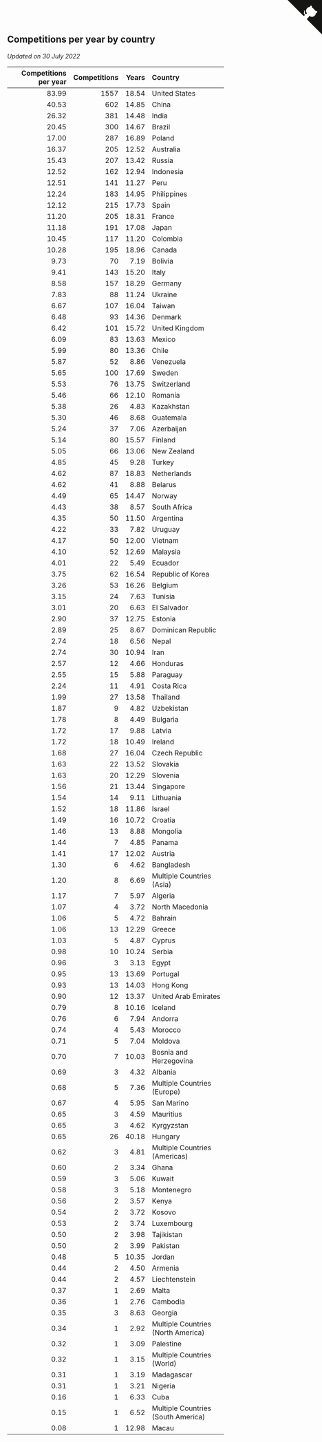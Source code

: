 ## Competitions per year by country

*Updated on 30 July 2022*

| Competitions per year | Competitions | Years | Country |
| ---: | ---: | ---: | :--- |
| 83.99 | 1557 | 18.54 | United States |
| 40.53 | 602 | 14.85 | China |
| 26.32 | 381 | 14.48 | India |
| 20.45 | 300 | 14.67 | Brazil |
| 17.00 | 287 | 16.89 | Poland |
| 16.37 | 205 | 12.52 | Australia |
| 15.43 | 207 | 13.42 | Russia |
| 12.52 | 162 | 12.94 | Indonesia |
| 12.51 | 141 | 11.27 | Peru |
| 12.24 | 183 | 14.95 | Philippines |
| 12.12 | 215 | 17.73 | Spain |
| 11.20 | 205 | 18.31 | France |
| 11.18 | 191 | 17.08 | Japan |
| 10.45 | 117 | 11.20 | Colombia |
| 10.28 | 195 | 18.96 | Canada |
| 9.73 | 70 | 7.19 | Bolivia |
| 9.41 | 143 | 15.20 | Italy |
| 8.58 | 157 | 18.29 | Germany |
| 7.83 | 88 | 11.24 | Ukraine |
| 6.67 | 107 | 16.04 | Taiwan |
| 6.48 | 93 | 14.36 | Denmark |
| 6.42 | 101 | 15.72 | United Kingdom |
| 6.09 | 83 | 13.63 | Mexico |
| 5.99 | 80 | 13.36 | Chile |
| 5.87 | 52 | 8.86 | Venezuela |
| 5.65 | 100 | 17.69 | Sweden |
| 5.53 | 76 | 13.75 | Switzerland |
| 5.46 | 66 | 12.10 | Romania |
| 5.38 | 26 | 4.83 | Kazakhstan |
| 5.30 | 46 | 8.68 | Guatemala |
| 5.24 | 37 | 7.06 | Azerbaijan |
| 5.14 | 80 | 15.57 | Finland |
| 5.05 | 66 | 13.06 | New Zealand |
| 4.85 | 45 | 9.28 | Turkey |
| 4.62 | 87 | 18.83 | Netherlands |
| 4.62 | 41 | 8.88 | Belarus |
| 4.49 | 65 | 14.47 | Norway |
| 4.43 | 38 | 8.57 | South Africa |
| 4.35 | 50 | 11.50 | Argentina |
| 4.22 | 33 | 7.82 | Uruguay |
| 4.17 | 50 | 12.00 | Vietnam |
| 4.10 | 52 | 12.69 | Malaysia |
| 4.01 | 22 | 5.49 | Ecuador |
| 3.75 | 62 | 16.54 | Republic of Korea |
| 3.26 | 53 | 16.26 | Belgium |
| 3.15 | 24 | 7.63 | Tunisia |
| 3.01 | 20 | 6.63 | El Salvador |
| 2.90 | 37 | 12.75 | Estonia |
| 2.89 | 25 | 8.67 | Dominican Republic |
| 2.74 | 18 | 6.56 | Nepal |
| 2.74 | 30 | 10.94 | Iran |
| 2.57 | 12 | 4.66 | Honduras |
| 2.55 | 15 | 5.88 | Paraguay |
| 2.24 | 11 | 4.91 | Costa Rica |
| 1.99 | 27 | 13.58 | Thailand |
| 1.87 | 9 | 4.82 | Uzbekistan |
| 1.78 | 8 | 4.49 | Bulgaria |
| 1.72 | 17 | 9.88 | Latvia |
| 1.72 | 18 | 10.49 | Ireland |
| 1.68 | 27 | 16.04 | Czech Republic |
| 1.63 | 22 | 13.52 | Slovakia |
| 1.63 | 20 | 12.29 | Slovenia |
| 1.56 | 21 | 13.44 | Singapore |
| 1.54 | 14 | 9.11 | Lithuania |
| 1.52 | 18 | 11.86 | Israel |
| 1.49 | 16 | 10.72 | Croatia |
| 1.46 | 13 | 8.88 | Mongolia |
| 1.44 | 7 | 4.85 | Panama |
| 1.41 | 17 | 12.02 | Austria |
| 1.30 | 6 | 4.62 | Bangladesh |
| 1.20 | 8 | 6.69 | Multiple Countries (Asia) |
| 1.17 | 7 | 5.97 | Algeria |
| 1.07 | 4 | 3.72 | North Macedonia |
| 1.06 | 5 | 4.72 | Bahrain |
| 1.06 | 13 | 12.29 | Greece |
| 1.03 | 5 | 4.87 | Cyprus |
| 0.98 | 10 | 10.24 | Serbia |
| 0.96 | 3 | 3.13 | Egypt |
| 0.95 | 13 | 13.69 | Portugal |
| 0.93 | 13 | 14.03 | Hong Kong |
| 0.90 | 12 | 13.37 | United Arab Emirates |
| 0.79 | 8 | 10.16 | Iceland |
| 0.76 | 6 | 7.94 | Andorra |
| 0.74 | 4 | 5.43 | Morocco |
| 0.71 | 5 | 7.04 | Moldova |
| 0.70 | 7 | 10.03 | Bosnia and Herzegovina |
| 0.69 | 3 | 4.32 | Albania |
| 0.68 | 5 | 7.36 | Multiple Countries (Europe) |
| 0.67 | 4 | 5.95 | San Marino |
| 0.65 | 3 | 4.59 | Mauritius |
| 0.65 | 3 | 4.62 | Kyrgyzstan |
| 0.65 | 26 | 40.18 | Hungary |
| 0.62 | 3 | 4.81 | Multiple Countries (Americas) |
| 0.60 | 2 | 3.34 | Ghana |
| 0.59 | 3 | 5.06 | Kuwait |
| 0.58 | 3 | 5.18 | Montenegro |
| 0.56 | 2 | 3.57 | Kenya |
| 0.54 | 2 | 3.72 | Kosovo |
| 0.53 | 2 | 3.74 | Luxembourg |
| 0.50 | 2 | 3.98 | Tajikistan |
| 0.50 | 2 | 3.99 | Pakistan |
| 0.48 | 5 | 10.35 | Jordan |
| 0.44 | 2 | 4.50 | Armenia |
| 0.44 | 2 | 4.57 | Liechtenstein |
| 0.37 | 1 | 2.69 | Malta |
| 0.36 | 1 | 2.76 | Cambodia |
| 0.35 | 3 | 8.63 | Georgia |
| 0.34 | 1 | 2.92 | Multiple Countries (North America) |
| 0.32 | 1 | 3.09 | Palestine |
| 0.32 | 1 | 3.15 | Multiple Countries (World) |
| 0.31 | 1 | 3.19 | Madagascar |
| 0.31 | 1 | 3.21 | Nigeria |
| 0.16 | 1 | 6.33 | Cuba |
| 0.15 | 1 | 6.52 | Multiple Countries (South America) |
| 0.08 | 1 | 12.98 | Macau |


<a href="https://github.com/jonatanklosko/wca_statistics" class="github-corner" aria-label="View source on Github"><svg width="80" height="80" viewBox="0 0 250 250" style="fill:#151513; color:#fff; position: absolute; top: 0; border: 0; right: 0;" aria-hidden="true"><path d="M0,0 L115,115 L130,115 L142,142 L250,250 L250,0 Z"></path><path d="M128.3,109.0 C113.8,99.7 119.0,89.6 119.0,89.6 C122.0,82.7 120.5,78.6 120.5,78.6 C119.2,72.0 123.4,76.3 123.4,76.3 C127.3,80.9 125.5,87.3 125.5,87.3 C122.9,97.6 130.6,101.9 134.4,103.2" fill="currentColor" style="transform-origin: 130px 106px;" class="octo-arm"></path><path d="M115.0,115.0 C114.9,115.1 118.7,116.5 119.8,115.4 L133.7,101.6 C136.9,99.2 139.9,98.4 142.2,98.6 C133.8,88.0 127.5,74.4 143.8,58.0 C148.5,53.4 154.0,51.2 159.7,51.0 C160.3,49.4 163.2,43.6 171.4,40.1 C171.4,40.1 176.1,42.5 178.8,56.2 C183.1,58.6 187.2,61.8 190.9,65.4 C194.5,69.0 197.7,73.2 200.1,77.6 C213.8,80.2 216.3,84.9 216.3,84.9 C212.7,93.1 206.9,96.0 205.4,96.6 C205.1,102.4 203.0,107.8 198.3,112.5 C181.9,128.9 168.3,122.5 157.7,114.1 C157.9,116.9 156.7,120.9 152.7,124.9 L141.0,136.5 C139.8,137.7 141.6,141.9 141.8,141.8 Z" fill="currentColor" class="octo-body"></path></svg></a><style>.github-corner:hover .octo-arm{animation:octocat-wave 560ms ease-in-out}@keyframes octocat-wave{0%,100%{transform:rotate(0)}20%,60%{transform:rotate(-25deg)}40%,80%{transform:rotate(10deg)}}@media (max-width:500px){.github-corner:hover .octo-arm{animation:none}.github-corner .octo-arm{animation:octocat-wave 560ms ease-in-out}}</style>
